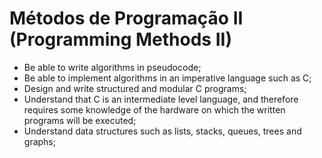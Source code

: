 # Métodos de Programação II (Programming Methods II)

* Be able to write algorithms in pseudocode; 
* Be able to implement algorithms in an imperative language such as C; 
* Design and write structured and modular C programs; 
* Understand that C is an intermediate level language, and therefore requires some knowledge of the hardware on which the written programs will be executed; 
* Understand data structures such as lists, stacks, queues, trees and graphs;
